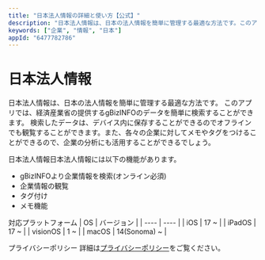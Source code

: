 ```yaml
---
title: "日本法人情報の詳細と使い方【公式】"
description: "日本法人情報は、日本の法人情報を簡単に管理する最適な方法です。このアプリでは、経済産業省の提供するgBizINFOのデータを簡単に検索することができます。"
keywords: ["企業", "情報", "日本"]
appId: "6477782786"
---
```


# 日本法人情報

日本法人情報は、日本の法人情報を簡単に管理する最適な方法です。 このアプリでは、経済産業省の提供するgBizINFOのデータを簡単に検索することができます。 検索したデータは、デバイス内に保存することができるのでオフラインでも観覧することができます。また、各々の企業に対してメモやタグをつけることができるので、企業の分析にも活用することができるでしょう。

日本法人情報日本法人情報には以下の機能があります。

- gBizINFOより企業情報を検索(オンライン必須)
- 企業情報の観覧
- タグ付け
- メモ機能

対応プラットフォーム
| OS | バージョン |
| ---- | ---- |
| iOS | 17 ~ |
| iPadOS | 17 ~ |
| visionOS | 1 ~ |
| macOS | 14(Sonoma) ~ |

プライバシーポリシー
詳細は[プライバシーポリシー](/privacy)をご覧ください。